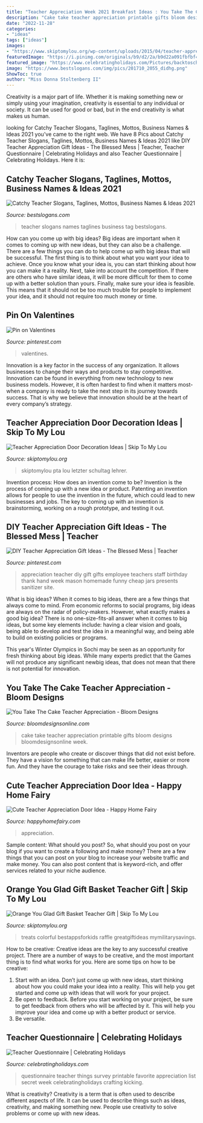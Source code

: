 ```yaml
---
title: "Teacher Appreciation Week 2021 Breakfast Ideas : You Take The Cake Teacher Appreciation"
description: "Cake take teacher appreciation printable gifts bloom designs bloomdesignsonline week"
date: "2022-11-28"
categories:
- "ideas"
tags: ["ideas"]
images:
- "https://www.skiptomylou.org/wp-content/uploads/2015/04/teacher-appreciation-gift-basket-4.jpg"
featuredImage: "https://i.pinimg.com/originals/b9/d2/2a/b9d22a091fbfbf404891947f5a84cb65.jpg"
featured_image: "https://www.celebratingholidays.com/Pictures/backtoschool/teachersurvey.jpg"
image: "https://www.bestslogans.com/img/pics/201710_2055_didhg.png"
ShowToc: true
author: "Miss Donna Stoltenberg II"
---
```



Creativity is a major part of life. Whether it is making something new or simply using your imagination, creativity is essential to any individual or society. It can be used for good or bad, but in the end creativity is what makes us human.

	

		
looking for Catchy Teacher Slogans, Taglines, Mottos, Business Names &amp; Ideas 2021 you've came to the right web. We have 8 Pics about Catchy Teacher Slogans, Taglines, Mottos, Business Names &amp; Ideas 2021 like DIY Teacher Appreciation Gift Ideas - The Blessed Mess | Teacher, Teacher Questionnaire | Celebrating Holidays and also Teacher Questionnaire | Celebrating Holidays. Here it is:
		
    
## Catchy Teacher Slogans, Taglines, Mottos, Business Names &amp; Ideas 2021

<img loading=lazy src="https://www.bestslogans.com/img/pics/201710_2055_didhg.png" onerror="this.onerror=null;this.src='https://tse3.mm.bing.net/th?id=OIP.P4xOY6o3eVFZaUk39Y9sNwHaHa&amp;pid=15.1';" alt="Catchy Teacher Slogans, Taglines, Mottos, Business Names &amp; Ideas 2021">

_Source: bestslogans.com_

>teacher slogans names taglines business tag bestslogans. 

	

How can you come up with big ideas?
Big ideas are important when it comes to coming up with new ideas, but they can also be a challenge. There are a few things you can do to help come up with big ideas that will be successful. The first thing is to think about what you want your idea to achieve. Once you know what your idea is, you can start thinking about how you can make it a reality. Next, take into account the competition. If there are others who have similar ideas, it will be more difficult for them to come up with a better solution than yours. Finally, make sure your idea is feasible. This means that it should not be too much trouble for people to implement your idea, and it should not require too much money or time.

    
## Pin On Valentines

<img loading=lazy src="https://i.pinimg.com/736x/26/7b/e1/267be1ac0c9b975c4524432f6b4b450c.jpg" onerror="this.onerror=null;this.src='https://tse3.mm.bing.net/th?id=OIP.LtXcumo3TPALdL1V9ND_lAHaJP&amp;pid=15.1';" alt="Pin on Valentines">

_Source: pinterest.com_

>valentines. 

	

Innovation is a key factor in the success of any organization. It allows businesses to change their ways and products to stay competitive. Innovation can be found in everything from new technology to new business models. However, it is often hardest to find when it matters most- when a company is ready to take the next step in its journey towards success. That is why we believe that innovation should be at the heart of every company’s strategy.

    
## Teacher Appreciation Door Decoration Ideas | Skip To My Lou

<img loading=lazy src="https://www.skiptomylou.org/wp-content/uploads/2010/04/TeacherDoor-superstar-1.jpg" onerror="this.onerror=null;this.src='https://tse1.mm.bing.net/th?id=OIP.cYkg-tU2Kjc2ahS02dihHwAAAA&amp;pid=15.1';" alt="Teacher Appreciation Door Decoration Ideas | Skip To My Lou">

_Source: skiptomylou.org_

>skiptomylou pta lou letzter schultag lehrer. 

	

Invention process: How does an invention come to be?
Invention is the process of coming up with a new idea or product. Patenting an invention allows for people to use the invention in the future, which could lead to new businesses and jobs. The key to coming up with an invention is brainstorming, working on a rough prototype, and testing it out.

    
## DIY Teacher Appreciation Gift Ideas - The Blessed Mess | Teacher

<img loading=lazy src="https://i.pinimg.com/originals/b9/d2/2a/b9d22a091fbfbf404891947f5a84cb65.jpg" onerror="this.onerror=null;this.src='https://tse4.mm.bing.net/th?id=OIP.OG2dNUyWB73K6wEYyCAAowHaLH&amp;pid=15.1';" alt="DIY Teacher Appreciation Gift Ideas - The Blessed Mess | Teacher">

_Source: pinterest.com_

>appreciation teacher diy gift gifts employee teachers staff birthday thank hand week mason homemade funny cheap jars presents sanitizer site. 

	

What is big ideas?
When it comes to big ideas, there are a few things that always come to mind. From economic reforms to social programs, big ideas are always on the radar of policy-makers. However, what exactly makes a good big idea?
There is no one-size-fits-all answer when it comes to big ideas, but some key elements include: having a clear vision and goals, being able to develop and test the idea in a meaningful way, and being able to build on existing policies or programs.

This year's Winter Olympics in Sochi may be seen as an opportunity for fresh thinking about big ideas. While many experts predict that the Games will not produce any significant newbig ideas, that does not mean that there is not potential for innovation.

    
## You Take The Cake Teacher Appreciation - Bloom Designs

<img loading=lazy src="http://bloomdesignsonline.com/wp-content/uploads/2016/04/IMG_8739.jpg" onerror="this.onerror=null;this.src='https://tse1.mm.bing.net/th?id=OIP.SJm2-zoIkQkcRWegpTfG0AHaLH&amp;pid=15.1';" alt="You Take The Cake Teacher Appreciation - Bloom Designs">

_Source: bloomdesignsonline.com_

>cake take teacher appreciation printable gifts bloom designs bloomdesignsonline week. 

	

Inventors are people who create or discover things that did not exist before. They have a vision for something that can make life better, easier or more fun. And they have the courage to take risks and see their ideas through.

    
## Cute Teacher Appreciation Door Idea - Happy Home Fairy

<img loading=lazy src="https://happyhomefairy.com/wp-content/uploads/2013/05/teacher-appreciation-door41.jpg" onerror="this.onerror=null;this.src='https://tse3.mm.bing.net/th?id=OIP.j-g8WSCXWKlAnzJqb3HiiwHaLH&amp;pid=15.1';" alt="Cute Teacher Appreciation Door Idea - Happy Home Fairy">

_Source: happyhomefairy.com_

>appreciation. 

	

Sample content: What should you post?
So, what should you post on your blog if you want to create a following and make money? 
There are a few things that you can post on your blog to increase your website traffic and make money. You can also post content that is keyword-rich, and offer services related to your niche audience.

    
## Orange You Glad Gift Basket Teacher Gift | Skip To My Lou

<img loading=lazy src="https://www.skiptomylou.org/wp-content/uploads/2015/04/teacher-appreciation-gift-basket-4.jpg" onerror="this.onerror=null;this.src='https://tse4.mm.bing.net/th?id=OIP.gIyjAeC9EwTA1BdayVdXXQHaKl&amp;pid=15.1';" alt="Orange You Glad Gift Basket Teacher Gift | Skip To My Lou">

_Source: skiptomylou.org_

>treats colorful bestappsforkids raffle greatgiftideas mymilitarysavings. 

	

How to be creative:
Creative ideas are the key to any successful creative project. There are a number of ways to be creative, and the most important thing is to find what works for you. Here are some tips on how to be creative: 
1. Start with an idea. Don’t just come up with new ideas, start thinking about how you could make your idea into a reality. This will help you get started and come up with ideas that will work for your project. 
2. Be open to feedback. Before you start working on your project, be sure to get feedback from others who will be affected by it. This will help you improve your idea and come up with a better product or service. 
3. Be versatile.

    
## Teacher Questionnaire | Celebrating Holidays

<img loading=lazy src="https://www.celebratingholidays.com/Pictures/backtoschool/teachersurvey.jpg" onerror="this.onerror=null;this.src='https://tse3.mm.bing.net/th?id=OIP.K7_BMkgPfN82cmkrRlx5YQHaJl&amp;pid=15.1';" alt="Teacher Questionnaire | Celebrating Holidays">

_Source: celebratingholidays.com_

>questionnaire teacher things survey printable favorite appreciation list secret week celebratingholidays crafting kicking. 

	

What is creativity?
Creativity is a term that is often used to describe different aspects of life. It can be used to describe things such as ideas, creativity, and making something new. People use creativity to solve problems or come up with new ideas.

